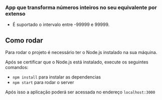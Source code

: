 ### App que transforma números inteiros no seu equivalente por extenso

- É suportado o intervalo entre -99999 e 99999.

## Como rodar
Para rodar o projeto é necessário ter o Node.js instalado na sua máquina.

Após se certificar que o Node.js está instalado, execute os seguintes comandos:

- `npm install` para instalar as dependencias
- `npm start` para rodar o server

Após isso a aplicação poderá ser acessada no endereço `localhost:3000`


